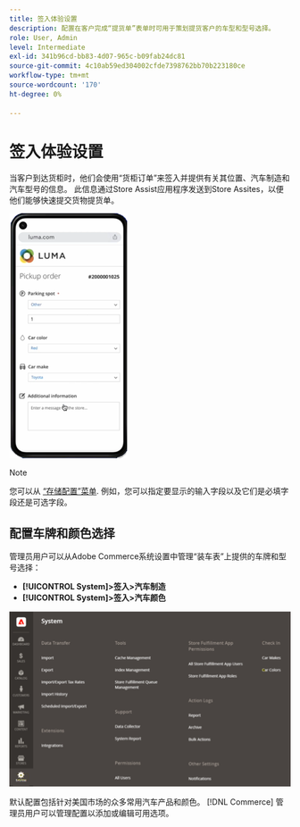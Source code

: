 ```yaml
---
title: 签入体验设置
description: 配置在客户完成“提货单”表单时可用于策划提货客户的车型和型号选择。
role: User, Admin
level: Intermediate
exl-id: 341b96cd-bb83-4d07-965c-b09fab24dc81
source-git-commit: 4c10ab59ed304002cfde7398762bb70b223180ce
workflow-type: tm+mt
source-wordcount: '170'
ht-degree: 0%

---
```


# 签入体验设置

当客户到达货柜时，他们会使用“货柜订单”来签入并提供有关其位置、汽车制造和汽车型号的信息。 此信息通过Store Assist应用程序发送到Store Assites，以便他们能够快速提交货物提货单。

![[!DNL Check-In Experience Car Make] 和 [!DNL Model] 组织端拾取的设置](assets/checkin-system-settings-car-options.png)

>[!NOTE]
>
>您可以从 [“存储配置”菜单](merchant-store-configuration.md#configure-check-in-experience-interface-options). 例如，您可以指定要显示的输入字段以及它们是必填字段还是可选字段。


## 配置车牌和颜色选择

管理员用户可以从Adobe Commerce系统设置中管理“装车表”上提供的车牌和型号选择：

- **[!UICONTROL System]>签入>汽车制造**
- **[!UICONTROL System]>签入>汽车颜色**

![[!DNL Check-In Experience system configuration for curbside pickup]](assets/check-in-experience-system-config.png)

默认配置包括针对美国市场的众多常用汽车产品和颜色。 [!DNL Commerce] 管理员用户可以管理配置以添加或编辑可用选项。
